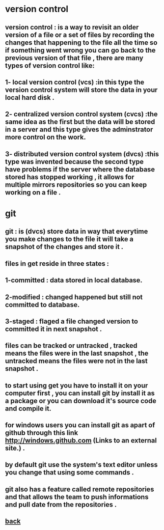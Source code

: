 # version control
## version control : is a way to revisit an older version of a file or a set of files by recording the changes that happening to the file all the time so if something went wrong you can go back to the previous version of that file , there are many types of version control like:

## 1- local version control (vcs) :in this type the version control system will store the data in your local hard disk .
## 2- centralized version control system (cvcs) :the same idea as the first but the data will be stored in a server and this type gives the adminstrator more control on the work.
## 3- distributed version control system (dvcs) :this type was invented because the second type have problems if the server where the database stored has stopped working , it allows for multiple mirrors repositories so you can keep working on a file .

# git
## git : is (dvcs) store data in way that everytime you make changes to the file it will take a snapshot of the changes and store it .
## files in get reside in three states : 
## 1-committed : data stored in local database.
## 2-modified    : changed happened but still not committed to database.
## 3-staged        : flaged a file changed version to committed it in next snapshot .

## files can be tracked or untracked , tracked means the files were in the last snapshot , the untracked means the files were not in the last snapshot .

## to start using get you have to install it on your computer first , you can install git by install it as a package or you can download it's source code and compile it.
## for windows users you can install git as apart of github through this link http://windows.github.com (Links to an external site.) .
## by default git use the system's text editor unless you change that using some commands .

## git also has a feature called remote repositories and that allows the team to push informations and pull date from the repositories . 


## [back](README.md)
